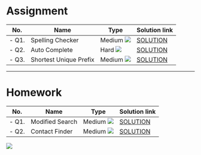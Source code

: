 # Assignment

| No.   | Name                   | Type                                                        | Solution link                                                                 |
|-------|------------------------|-------------------------------------------------------------|-------------------------------------------------------------------------------|
| - Q1. | Spelling Checker       | Medium [![](https://img.shields.io/badge/-MEDIUM-yellow)]() | [SOLUTION](src/main/java/com/scaler/dsa/assignment/SpellingChecker.java)      |
| - Q2. | Auto Complete          | Hard  [![](https://img.shields.io/badge/-HARD-red)]()       | [SOLUTION](src/main/java/com/scaler/dsa/assignment/AutoComplete.java)         |
| - Q3. | Shortest Unique Prefix | Medium [![](https://img.shields.io/badge/-MEDIUM-yellow)]() | [SOLUTION](src/main/java/com/scaler/dsa/assignment/ShortestUniquePrefix.java) |

*** 

# Homework

| No.   | Name            | Type                                                        | Solution link                                                         |
|-------|-----------------|-------------------------------------------------------------|-----------------------------------------------------------------------|
| - Q1. | Modified Search | Medium [![](https://img.shields.io/badge/-MEDIUM-yellow)]() | [SOLUTION](src/main/java/com/scaler/dsa/homework/ModifiedSearch.java) |
| - Q2. | Contact Finder  | Medium [![](https://img.shields.io/badge/-MEDIUM-yellow)]() | [SOLUTION](src/main/java/com/scaler/dsa/homework/ContactFinder.java)  |

[![](https://img.shields.io/badge/github-blue?style=for-the-badge)](https://github.com/pashmash372)

